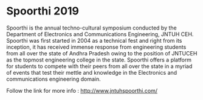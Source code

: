 <h1>Spoorthi 2019</h1>
Spoorthi is the annual techno-cultural symposium conducted by the Department of Electronics and Communications Engineering, JNTUH CEH. Spoorthi was first started in 2004 as a technical fest and right from its inception, it has received immense response from engineering students from all over the state of Andhra Pradesh owing to the position of JNTUCEH as the topmost engineering college in the state. Spoorthi offers a platform for students to compete with their peers from all over the state in a myriad of events that test their mettle and knowledge in the Electronics and communications engineering domain.

Follow the link for more info : http://www.jntuhspoorthi.com/

